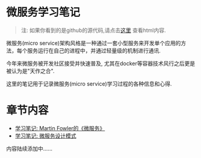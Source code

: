 微服务学习笔记
===========

> 注: 如果你看到的是github的源代码,请点击[这里](http://skyao.github.io/leaning-micro-service/) 查看html内容.

微服务(micro service)架构风格是一种通过一套小型服务来开发单个应用的方法，每个服务运行在自己的进程中，并通过轻量级的机制进行通讯.

今年来微服务被开发社区接受并快速普及, 尤其在docker等容器技术风行之后更是被认为是"天作之合".

这里的笔记用于记录微服务(micro service)学习过程的各种信息和心得.

# 章节内容

* [学习笔记: Martin Fowler的《微服务》](notes/Martin-Fowler/microservices.md)
* [学习笔记: 微服务设计模式](notes/javacodegeeks/microservice-design-patterns.md)

内容陆续添加中......

